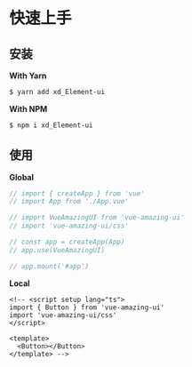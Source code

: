 # 快速上手

## 安装


**With Yarn**

```bash
$ yarn add xd_Element-ui
```

**With NPM**

```bash
$ npm i xd_Element-ui
```

## 使用

**Global**

```ts
// import { createApp } from 'vue'
// import App from './App.vue'

// import VueAmazingUI from 'vue-amazing-ui'
// import 'vue-amazing-ui/css'

// const app = createApp(App)
// app.use(VueAmazingUI)

// app.mount('#app')
```

**Local**

```vue
<!-- <script setup lang="ts">
import { Button } from 'vue-amazing-ui'
import 'vue-amazing-ui/css'
</script>

<template>
  <Button></Button>
</template> -->
```
